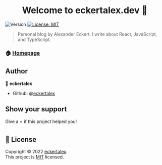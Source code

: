 <h1 align="center">Welcome to eckertalex.dev 👋</h1>
<p>
  <img alt="Version" src="https://img.shields.io/badge/version-5.0.0-blue.svg?cacheSeconds=2592000" />
  <a href="https://github.com/eckertalex/eckertalex.dev/blob/dev/LICENSE" target="_blank">
    <img alt="License: MIT" src="https://img.shields.io/badge/License-MIT-yellow.svg" />
  </a>
</p>

> Personal blog by Alexander Eckert. I write about React, JavaScript, and
> TypeScript.

### 🏠 [Homepage](https://eckertalex.dev)

## Author

👤 **eckertalex**

- Github: [@eckertalex](https://github.com/eckertalex)

## Show your support

Give a ⭐️ if this project helped you!

## 📝 License

Copyright &copy; 2022 [eckertalex](https://github.com/eckertalex).<br /> This
project is [MIT](https://github.com/eckertalex/eckertalex.dev/blob/dev/LICENSE)
licensed.
